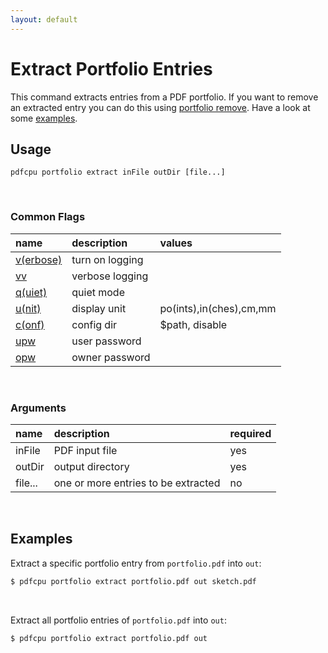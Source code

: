 ```yaml
---
layout: default
---
```


# Extract Portfolio Entries

This command extracts entries from a PDF portfolio. 
If you want to remove an extracted entry you can do this using [portfolio remove](portfolio_remove.md). Have a look at some [examples](#examples).

## Usage

```
pdfcpu portfolio extract inFile outDir [file...]
```

<br>

### Common Flags

| name                                            | description     | values
|:------------------------------------------------|:----------------|:-------
| [v(erbose)](../getting_started/common_flags.md) | turn on logging |
| [vv](../getting_started/common_flags.md)        | verbose logging |
| [q(uiet)](../getting_started/common_flags.md)   | quiet mode      |
| [u(nit)](../getting_started/common_flags.md)    | display unit    | po(ints),in(ches),cm,mm
| [c(onf)](../getting_started/common_flags.md)       | config dir      | $path, disable
| [upw](../getting_started/common_flags.md)          | user password   |
| [opw](../getting_started/common_flags.md)          | owner password  |

<br>

### Arguments

| name         | description         | required
|:-------------|:--------------------|:--------
| inFile       | PDF input file      | yes
| outDir       | output directory    | yes
| file...      | one or more entries to be extracted | no

<br>

## Examples

Extract a specific portfolio entry from `portfolio.pdf` into `out`:

```sh
$ pdfcpu portfolio extract portfolio.pdf out sketch.pdf
```

<br>

Extract all portfolio entries of `portfolio.pdf` into `out`:

```sh
$ pdfcpu portfolio extract portfolio.pdf out
```
